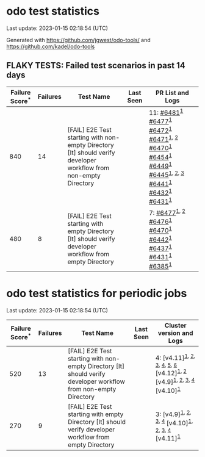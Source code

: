 # odo test statistics
Last update: 2023-01-15 02:18:54 (UTC)

Generated with https://github.com/jgwest/odo-tools/ and https://github.com/kadel/odo-tools
## FLAKY TESTS: Failed test scenarios in past 14 days
| Failure Score<sup>*</sup> | Failures | Test Name | Last Seen | PR List and Logs 
|---|---|---|---|---|
| 840 | 14 | [FAIL] E2E Test starting with non-empty Directory [It] should verify developer workflow from non-empty Directory |  | 11: [#6481](https://github.com/openshift/odo/pull/6481)<sup>[1](https://storage.googleapis.com/origin-ci-test/pr-logs/pull/redhat-developer_odo/6481/pull-ci-redhat-developer-odo-main-v4.11-integration-e2e/1612741117017591808/build-log.txt)</sup> [#6477](https://github.com/openshift/odo/pull/6477)<sup>[1](https://storage.googleapis.com/origin-ci-test/pr-logs/pull/redhat-developer_odo/6477/pull-ci-redhat-developer-odo-main-v4.11-integration-e2e/1612504345343954944/build-log.txt)</sup> [#6472](https://github.com/openshift/odo/pull/6472)<sup>[1](https://storage.googleapis.com/origin-ci-test/pr-logs/pull/redhat-developer_odo/6472/pull-ci-redhat-developer-odo-main-v4.11-integration-e2e/1611342717516779520/build-log.txt)</sup> [#6471](https://github.com/openshift/odo/pull/6471)<sup>[1](https://storage.googleapis.com/origin-ci-test/pr-logs/pull/redhat-developer_odo/6471/pull-ci-redhat-developer-odo-main-v4.11-integration-e2e/1613579873043877888/build-log.txt), [2](https://storage.googleapis.com/origin-ci-test/pr-logs/pull/redhat-developer_odo/6471/pull-ci-redhat-developer-odo-main-v4.11-integration-e2e/1611287391958470656/build-log.txt)</sup> [#6470](https://github.com/openshift/odo/pull/6470)<sup>[1](https://storage.googleapis.com/origin-ci-test/pr-logs/pull/redhat-developer_odo/6470/pull-ci-redhat-developer-odo-main-v4.11-integration-e2e/1611320529950609408/build-log.txt)</sup> [#6454](https://github.com/openshift/odo/pull/6454)<sup>[1](https://storage.googleapis.com/origin-ci-test/pr-logs/pull/redhat-developer_odo/6454/pull-ci-redhat-developer-odo-main-v4.11-integration-e2e/1611018605296619520/build-log.txt)</sup> [#6449](https://github.com/openshift/odo/pull/6449)<sup>[1](https://storage.googleapis.com/origin-ci-test/pr-logs/pull/redhat-developer_odo/6449/pull-ci-redhat-developer-odo-main-v4.11-integration-e2e/1610214540287414272/build-log.txt)</sup> [#6445](https://github.com/openshift/odo/pull/6445)<sup>[1](https://storage.googleapis.com/origin-ci-test/pr-logs/pull/redhat-developer_odo/6445/pull-ci-redhat-developer-odo-main-v4.11-integration-e2e/1609940889075978240/build-log.txt), [2](https://storage.googleapis.com/origin-ci-test/pr-logs/pull/redhat-developer_odo/6445/pull-ci-redhat-developer-odo-main-v4.11-integration-e2e/1610311121783230464/build-log.txt), [3](https://storage.googleapis.com/origin-ci-test/pr-logs/pull/redhat-developer_odo/6445/pull-ci-redhat-developer-odo-main-v4.11-integration-e2e/1609867105002328064/build-log.txt)</sup> [#6441](https://github.com/openshift/odo/pull/6441)<sup>[1](https://storage.googleapis.com/origin-ci-test/pr-logs/pull/redhat-developer_odo/6441/pull-ci-redhat-developer-odo-main-v4.11-integration-e2e/1609835275649814528/build-log.txt)</sup> [#6432](https://github.com/openshift/odo/pull/6432)<sup>[1](https://storage.googleapis.com/origin-ci-test/pr-logs/pull/redhat-developer_odo/6432/pull-ci-redhat-developer-odo-main-v4.11-integration-e2e/1612370157009637376/build-log.txt)</sup> [#6431](https://github.com/openshift/odo/pull/6431)<sup>[1](https://storage.googleapis.com/origin-ci-test/pr-logs/pull/redhat-developer_odo/6431/pull-ci-redhat-developer-odo-main-v4.11-integration-e2e/1609831640136159232/build-log.txt)</sup> 
| 480 | 8 | [FAIL] E2E Test starting with empty Directory [It] should verify developer workflow from empty Directory |  | 7: [#6477](https://github.com/openshift/odo/pull/6477)<sup>[1](https://storage.googleapis.com/origin-ci-test/pr-logs/pull/redhat-developer_odo/6477/pull-ci-redhat-developer-odo-main-v4.11-integration-e2e/1612366428717977600/build-log.txt), [2](https://storage.googleapis.com/origin-ci-test/pr-logs/pull/redhat-developer_odo/6477/pull-ci-redhat-developer-odo-main-v4.11-integration-e2e/1612551245619269632/build-log.txt)</sup> [#6476](https://github.com/openshift/odo/pull/6476)<sup>[1](https://storage.googleapis.com/origin-ci-test/pr-logs/pull/redhat-developer_odo/6476/pull-ci-redhat-developer-odo-main-v4.11-integration-e2e/1612269512906772480/build-log.txt)</sup> [#6470](https://github.com/openshift/odo/pull/6470)<sup>[1](https://storage.googleapis.com/origin-ci-test/pr-logs/pull/redhat-developer_odo/6470/pull-ci-redhat-developer-odo-main-v4.11-integration-e2e/1611363247049412608/build-log.txt)</sup> [#6442](https://github.com/openshift/odo/pull/6442)<sup>[1](https://storage.googleapis.com/origin-ci-test/pr-logs/pull/redhat-developer_odo/6442/pull-ci-redhat-developer-odo-main-v4.11-integration-e2e/1610194006577254400/build-log.txt)</sup> [#6437](https://github.com/openshift/odo/pull/6437)<sup>[1](https://storage.googleapis.com/origin-ci-test/pr-logs/pull/redhat-developer_odo/6437/pull-ci-redhat-developer-odo-main-v4.11-integration-e2e/1609800048135114752/build-log.txt)</sup> [#6431](https://github.com/openshift/odo/pull/6431)<sup>[1](https://storage.googleapis.com/origin-ci-test/pr-logs/pull/redhat-developer_odo/6431/pull-ci-redhat-developer-odo-main-v4.11-integration-e2e/1609831640136159232/build-log.txt)</sup> [#6385](https://github.com/openshift/odo/pull/6385)<sup>[1](https://storage.googleapis.com/origin-ci-test/pr-logs/pull/redhat-developer_odo/6385/pull-ci-redhat-developer-odo-main-v4.11-integration-e2e/1610592571338264576/build-log.txt)</sup> 


# odo test statistics for periodic jobs
Last update: 2023-01-15 02:18:54 (UTC)

| Failure Score<sup>*</sup> | Failures | Test Name | Last Seen | Cluster version and Logs 
|---|---|---|---|---|
| 520 | 13 | [FAIL] E2E Test starting with non-empty Directory [It] should verify developer workflow from non-empty Directory |  | 4: [v4.11]<sup>[1](https://storage.googleapis.com/origin-ci-test/logs/periodic-ci-redhat-developer-odo-main-v4.11-integration-e2e-periodic/1611875610869633024/build-log.txt), [2](https://storage.googleapis.com/origin-ci-test/logs/periodic-ci-redhat-developer-odo-main-v4.11-sbo-nightly-odo-tests/1611513193509687296/build-log.txt), [3](https://storage.googleapis.com/origin-ci-test/logs/periodic-ci-redhat-developer-odo-main-v4.11-integration-e2e-periodic/1614049831485968384/build-log.txt), [4](https://storage.googleapis.com/origin-ci-test/logs/periodic-ci-redhat-developer-odo-main-v4.11-integration-e2e-periodic/1610063565132140544/build-log.txt), [5](https://storage.googleapis.com/origin-ci-test/logs/periodic-ci-redhat-developer-odo-main-v4.11-integration-e2e-periodic/1609701371467010048/build-log.txt), [6](https://storage.googleapis.com/origin-ci-test/logs/periodic-ci-redhat-developer-odo-main-v4.11-sbo-nightly-odo-tests/1612600312726556672/build-log.txt)</sup> [v4.12]<sup>[1](https://storage.googleapis.com/origin-ci-test/logs/periodic-ci-redhat-developer-odo-main-v4.12-integration-e2e-periodic/1609701373144731648/build-log.txt), [2](https://storage.googleapis.com/origin-ci-test/logs/periodic-ci-redhat-developer-odo-main-v4.12-integration-e2e-periodic/1613687550000500736/build-log.txt)</sup> [v4.9]<sup>[1](https://storage.googleapis.com/origin-ci-test/logs/periodic-ci-redhat-developer-odo-main-v4.9-integration-e2e-periodic/1613325173027508224/build-log.txt), [2](https://storage.googleapis.com/origin-ci-test/logs/periodic-ci-redhat-developer-odo-main-v4.9-integration-e2e-periodic/1610788375357296640/build-log.txt), [3](https://storage.googleapis.com/origin-ci-test/logs/periodic-ci-redhat-developer-odo-main-v4.9-integration-e2e-periodic/1612962842250579968/build-log.txt), [4](https://storage.googleapis.com/origin-ci-test/logs/periodic-ci-redhat-developer-odo-main-v4.9-integration-e2e-periodic/1612238025192902656/build-log.txt)</sup> [v4.10]<sup>[1](https://storage.googleapis.com/origin-ci-test/logs/periodic-ci-redhat-developer-odo-main-v4.10-integration-e2e-periodic/1614049830227677184/build-log.txt)</sup> 
| 270 | 9 | [FAIL] E2E Test starting with empty Directory [It] should verify developer workflow from empty Directory |  | 3: [v4.9]<sup>[1](https://storage.googleapis.com/origin-ci-test/logs/periodic-ci-redhat-developer-odo-main-v4.9-integration-e2e-periodic/1611150744000401408/build-log.txt), [2](https://storage.googleapis.com/origin-ci-test/logs/periodic-ci-redhat-developer-odo-main-v4.9-integration-e2e-periodic/1611513195602644992/build-log.txt), [3](https://storage.googleapis.com/origin-ci-test/logs/periodic-ci-redhat-developer-odo-main-v4.9-integration-e2e-periodic/1610063567644528640/build-log.txt), [4](https://storage.googleapis.com/origin-ci-test/logs/periodic-ci-redhat-developer-odo-main-v4.9-integration-e2e-periodic/1610788375357296640/build-log.txt)</sup> [v4.10]<sup>[1](https://storage.googleapis.com/origin-ci-test/logs/periodic-ci-redhat-developer-odo-main-v4.10-integration-e2e-periodic/1611150740229722112/build-log.txt), [2](https://storage.googleapis.com/origin-ci-test/logs/periodic-ci-redhat-developer-odo-main-v4.10-integration-e2e-periodic/1614049830227677184/build-log.txt), [3](https://storage.googleapis.com/origin-ci-test/logs/periodic-ci-redhat-developer-odo-main-v4.10-integration-e2e-periodic/1610426161723084800/build-log.txt), [4](https://storage.googleapis.com/origin-ci-test/logs/periodic-ci-redhat-developer-odo-main-v4.10-integration-e2e-periodic/1611875610030772224/build-log.txt)</sup> [v4.11]<sup>[1](https://storage.googleapis.com/origin-ci-test/logs/periodic-ci-redhat-developer-odo-main-v4.11-integration-e2e-periodic/1614049831485968384/build-log.txt)</sup> 


